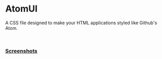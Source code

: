 <h1>AtomUI</h1>
<p>A CSS file designed to make your HTML applications styled like Github's Atom.</p>

<br>

<h3><a href="https://github.com/TheLegitSlickCoder/AtomUI/tree/master/screenshots">Screenshots</a></h3>
